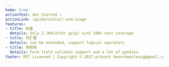 ```yaml
---
home: true
actionText: Get Started →
actionLink: /guide/install-and-usage
features:
- title: 轻量
  details: Only 2.7KB(after gzip) with 100% test coverage
- title: 可扩展
  details: Can be extended, support logical operators
- title: 快而简
  details: Form field validate support and a lot of goodies.
footer: MIT Licensed | Copyright © 2017-present hwen<hwenleung@gmail.com>
---
```



<EasterEgg/>
